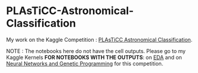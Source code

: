 # PLAsTiCC-Astronomical-Classification
My work on the Kaggle Competition : [PLAsTiCC Astronomical Classification](https://www.kaggle.com/c/PLAsTiCC-2018).

NOTE : The notebooks here do not have the cell outputs. Please go to my Kaggle Kernels **FOR NOTEBOOKS WITH THE OUTPUTS**: on [EDA](https://www.kaggle.com/tarunpaparaju/plasticc-comprehensive-eda-with-gp) and on [Neural Networks and Genetic Programming](https://www.kaggle.com/tarunpaparaju/plasticc-challenge-neural-network-with-gp) for this competition.
